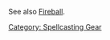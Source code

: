 See also [Fireball](Fireball "wikilink").

[Category: Spellcasting Gear](Category:_Spellcasting_Gear "wikilink")
